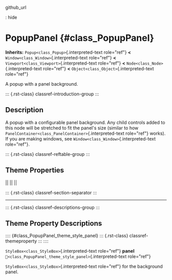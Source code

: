 github_url

:   hide

# PopupPanel {#class_PopupPanel}

**Inherits:** `Popup<class_Popup>`{.interpreted-text role="ref"} **\<**
`Window<class_Window>`{.interpreted-text role="ref"} **\<**
`Viewport<class_Viewport>`{.interpreted-text role="ref"} **\<**
`Node<class_Node>`{.interpreted-text role="ref"} **\<**
`Object<class_Object>`{.interpreted-text role="ref"}

A popup with a panel background.

::: {.rst-class}
classref-introduction-group
:::

## Description

A popup with a configurable panel background. Any child controls added
to this node will be stretched to fit the panel\'s size (similar to how
`PanelContainer<class_PanelContainer>`{.interpreted-text role="ref"}
works). If you are making windows, see
`Window<class_Window>`{.interpreted-text role="ref"}.

::: {.rst-class}
classref-reftable-group
:::

## Theme Properties

||
||
||

::: {.rst-class}
classref-section-separator
:::

------------------------------------------------------------------------

::: {.rst-class}
classref-descriptions-group
:::

## Theme Property Descriptions

:::: {#class_PopupPanel_theme_style_panel}
::: {.rst-class}
classref-themeproperty
:::
::::

`StyleBox<class_StyleBox>`{.interpreted-text role="ref"} **panel**
`🔗<class_PopupPanel_theme_style_panel>`{.interpreted-text role="ref"}

`StyleBox<class_StyleBox>`{.interpreted-text role="ref"} for the
background panel.
